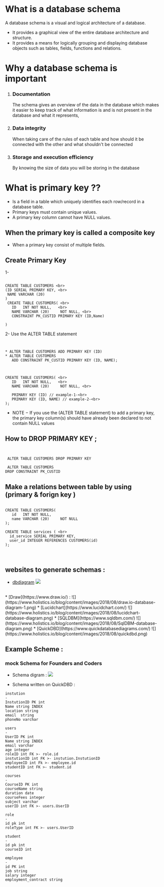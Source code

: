 # What is a database schema

A database schema is a visual and logical architecture of a database.

- It provides a graphical view of the entire database architecture and structure.
- It provides a means for logically grouping and displaying database objects such as tables, fields, functions and relations.

# Why a database schema is important

1. ### Documentation

   The schema gives an overview of the data in the database which
   makes it easier to keep track of what information is and is not present in the database and what it represents,

2. ### Data integrity

   When taking care of the rules of each table and how should it be connected with the other and what shouldn't be connected

3. ### Storage and execution efficiency
   By knowing the size of data you will be storing in the database

# What is primary key ?? 
*  Is a field in a table which uniquely identifies    each row/record in a database table.
* Primary keys must contain unique values.
* A primary key column cannot have NULL values.

## When the primary key is called a composite key
* When a primary key consist of multiple fields.

## Create Primary Key

1- 
```

CREATE TABLE CUSTOMERS <br>
(ID SERIAL PRIMARY KEY, <br>
 NAME VARCHAR (20)
) 
 CREATE TABLE CUSTOMERS( <br>
   ID   INT NOT NULL,   <br>   
   NAME VARCHAR (20)     NOT NULL, <br>
   CONSTRAINT PK_CUSTID PRIMARY KEY (ID,Name)

)
```

2-  Use the ALTER TABLE statement

```


* ALTER TABLE CUSTOMERS ADD PRIMARY KEY (ID) 
* ALTER TABLE CUSTOMERS 
   ADD CONSTRAINT PK_CUSTID PRIMARY KEY (ID, NAME); 

```

```


CREATE TABLE CUSTOMERS( <br>
   ID   INT NOT NULL,   <br>   
   NAME VARCHAR (20)     NOT NULL, <br>

   PRIMARY KEY (ID) // example-1-<br>
   PRIMARY KEY (ID, NAME) // example-2-<br>
);

```

* NOTE − If you use the (ALTER TABLE statement) to add a primary key, the primary key column(s) should have already been declared to not contain NULL values


## How to DROP PRIMARY KEY ;

```


 ALTER TABLE CUSTOMERS DROP PRIMARY KEY

 ALTER TABLE CUSTOMERS
DROP CONSTRAINT PK_CUSTID

```

## Make a relations between table by using (primary & forign key )

```

CREATE TABLE CUSTOMERS( 
   id   INT NOT NULL,   
   name VARCHAR (20)     NOT NULL
); 

CREATE TABLE services ( <br>
  id_service SERIAL PRIMARY KEY,
  user_id INTEGER REFERENCES CUSTOMERS(id)
);

````

<br>

 ## websites to generate schemas :
* [dbdiagram](https://dbdiagram.io/home?utm_source=holistics&utm_medium=top_5_tools_blog)
![](https://www.holistics.io/blog/content/images/2018/08/dbdiagram.io-editor-1.png)
</br>
 * [Draw](https://www.draw.io/) : 
![](https://www.holistics.io/blog/content/images/2018/08/draw.io-database-diagram-1.png)
* [Lucidchart](https://www.lucidchart.com/)
![](https://www.holistics.io/blog/content/images/2018/08/lucidchart-database-diagram.png)
* [SQLDBM](https://www.sqldbm.com/)
![](https://www.holistics.io/blog/content/images/2018/08/SqlDBM-database-diagram.png)
* [QuickDBD](https://www.quickdatabasediagrams.com/)
![](https://www.holistics.io/blog/content/images/2018/08/quickdbd.png)


## Example Scheme : 
### mock Schema for Founders and Coders
* Schema digram :
![](images/schemaDigram.png)

* Schema written on QuickDBD :  
```
instution
-
InstutionID PK int
Name string INDEX
location string
email  string
phoneNo varchar

users 
- 
UserID PK int
Name string INDEX
email varchar
age integer 
roleID int FK >- role.id
instutionID int FK >- instution.InstutionID
employeeID int Fk >- employee.id
studentID int FK >- student.id 

courses 
-
CourseID PK int
courseName string
duration date
courseFees integer
subject varchar
userID int FK >- users.UserID 

role 
- 
id pk int 
roleType int FK >- users.UserID  

student 
-
id pk int 
courseID int  

employee
- 
id PK int
job string 
salary integer 
employment_contract string

```

